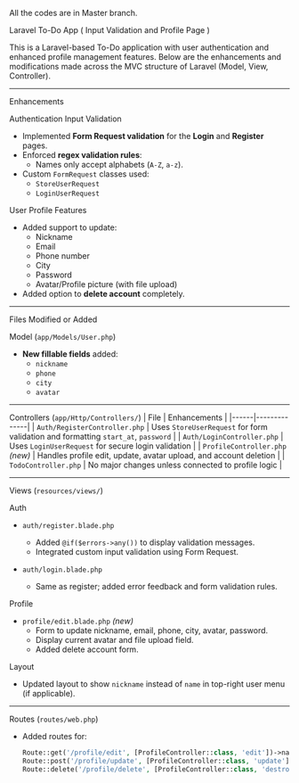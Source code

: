 All the codes are in Master branch.

Laravel To-Do App ( Input Validation and Profile Page )

This is a Laravel-based To-Do application with user authentication and enhanced profile management features. Below are the enhancements and modifications made across the MVC structure of Laravel (Model, View, Controller).

---

Enhancements 

Authentication Input Validation
- Implemented **Form Request validation** for the **Login** and **Register** pages.
- Enforced **regex validation rules**:
  - Names only accept alphabets (`A-Z`, `a-z`).
- Custom `FormRequest` classes used:
  - `StoreUserRequest`
  - `LoginUserRequest`

User Profile Features
- Added support to update:
  - Nickname
  - Email
  - Phone number
  - City
  - Password
  - Avatar/Profile picture (with file upload)
- Added option to **delete account** completely.

---

Files Modified or Added

Model (`app/Models/User.php`)
- **New fillable fields** added:
  - `nickname`
  - `phone`
  - `city`
  - `avatar`

---

Controllers (`app/Http/Controllers/`)
| File | Enhancements |
|------|--------------|
| `Auth/RegisterController.php` | Uses `StoreUserRequest` for form validation and formatting `start_at`, `password` |
| `Auth/LoginController.php` | Uses `LoginUserRequest` for secure login validation |
| `ProfileController.php` *(new)* | Handles profile edit, update, avatar upload, and account deletion |
| `TodoController.php` | No major changes unless connected to profile logic |

---

Views (`resources/views/`)

Auth
- `auth/register.blade.php`
  - Added `@if($errors->any())` to display validation messages.
  - Integrated custom input validation using Form Request.
  
- `auth/login.blade.php`
  - Same as register; added error feedback and form validation rules.

Profile
- `profile/edit.blade.php` *(new)*
  - Form to update nickname, email, phone, city, avatar, password.
  - Display current avatar and file upload field.
  - Added delete account form.

Layout
- Updated layout to show `nickname` instead of `name` in top-right user menu (if applicable).

---

Routes (`routes/web.php`)
- Added routes for:
  ```php
  Route::get('/profile/edit', [ProfileController::class, 'edit'])->name('profile.edit');
  Route::post('/profile/update', [ProfileController::class, 'update'])->name('profile.update');
  Route::delete('/profile/delete', [ProfileController::class, 'destroy'])->name('profile.destroy');
